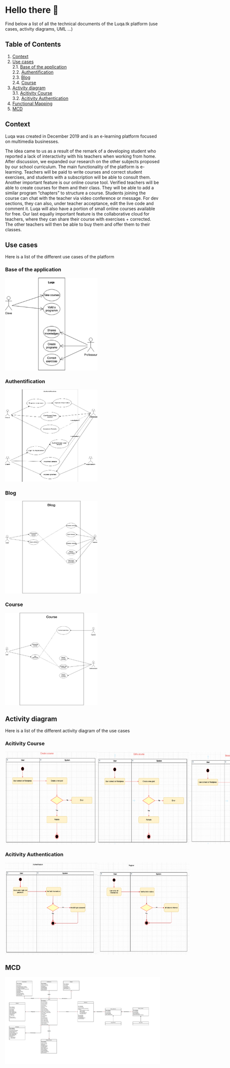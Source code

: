 # Hello there 👋
Find below a list of all the technical documents of the Luqa.tk platform (use cases, activity diagrams, UML ...)


## Table of Contents
1. [Context](#context)
2. [Use cases](#use-cases) <br>
2.1. [Base of the application](#base-of-the-application) <br>
2.2. [Authentification](#authentification) <br>
2.3. [Blog](#blog) <br>
2.4. [Course](#course) <br>
3. [Activity diagram](#activity-diagram) <br>
3.1. [Acitivity Course](#acitivity-course) <br>
3.2. [Acitivity Authentication](#acitivity-authentication) <br>
4. [Functional Mapping](#functional-mapping)
5. [MCD](#mcd)

## Context
Luqa was created in December 2019 and is an e-learning platform focused on multimedia businesses.

The idea came to us as a result of the remark of a developing student who reported a lack of interactivity with his teachers when working from home. After discussion, we expanded our research on the other subjects proposed by our school curriculum.
The main functionality of the platform is e-learning. Teachers will be paid to write courses and correct student exercises, and students with a subscription will be able to consult them.
Another important feature is our online course tool. Verified teachers will be able to create courses for them and their class. They will be able to add a similar program “chapters” to structure a course. Students joining the course can chat with the teacher via video conference or message. For dev sections, they can also, under teacher acceptance, edit the live code and comment it.
Luqa will also have a portion of small online courses available for free.
Our last equally important feature is the collaborative cloud for teachers, where they can share their course with exercises + corrected. The other teachers will then be able to buy them and offer them to their classes.

## Use cases
Here is a list of the different use cases of the platform

### Base of the application
<img src="https://raw.githubusercontent.com/LuqaEducation/docs/master/uses_cases-Base.png" width="300px" height="300px">

### Authentification
<img src="https://raw.githubusercontent.com/LuqaEducation/docs/master/uses_cases-Authentification.png" width="300px" height="300px">

### Blog
<img src="https://raw.githubusercontent.com/LuqaEducation/docs/master/uses_cases-Blog.png" width="300px" height="300px">

### Course
<img src="https://raw.githubusercontent.com/LuqaEducation/docs/master/uses_cases-Cours.png" width="300px" height="300px">


## Activity diagram
Here is a list of the different activity diagram of the use cases

### Acitivity Course
<div style="display: flex">
  <img src="https://raw.githubusercontent.com/LuqaEducation/docs/master/Course_create.png" width="300px" height="300px">
  <img src="https://raw.githubusercontent.com/LuqaEducation/docs/master/Course_edit.png" width="300px" height="300px">
  <img src="https://raw.githubusercontent.com/LuqaEducation/docs/master/Course_delete.png" width="300px" height="300px">
  <img src="https://raw.githubusercontent.com/LuqaEducation/docs/master/Course_homepage.png" width="300px" height="300px">
  <img src="https://raw.githubusercontent.com/LuqaEducation/docs/master/Course_item.png" width="300px" height="300px">
</div>


### Acitivity Authentication
<div style="display: flex">
  <img src="https://raw.githubusercontent.com/LuqaEducation/docs/master/Auth_login.png" width="300px" height="300px">
  <img src="https://raw.githubusercontent.com/LuqaEducation/docs/master/Auth_register.png" width="300px" height="300px">
</div>

## MCD
<div style="display: flex">
  <img src="https://raw.githubusercontent.com/LuqaEducation/docs/master/MCD.png">
</div>
